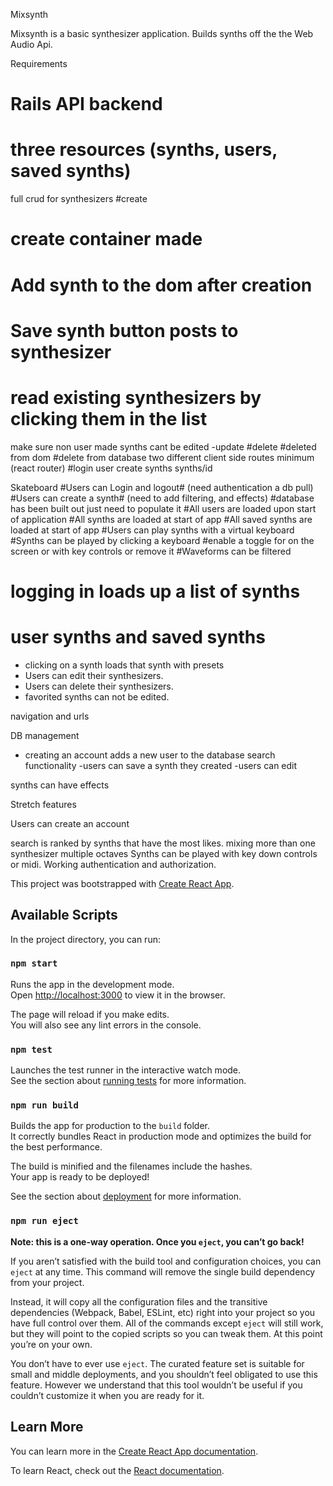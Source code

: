 Mixsynth

Mixsynth is a basic synthesizer application.
Builds synths off the the Web Audio Api.



Requirements

# Rails API backend
# three resources (synths, users, saved synths)
full crud for synthesizers
#create
# create container made
# Add synth to the dom after creation
# Save synth button posts to synthesizer
# read existing synthesizers by clicking them in the list
make sure non user made synths cant be edited
-update
#delete
#deleted from dom
#delete from database
two different client side routes minimum (react router)
#login
user
create
synths
synths/id



Skateboard
#Users can Login and logout# (need authentication a db pull)
#Users can create a synth# (need to add filtering, and effects)
#database has been built out just need to populate it
#All users are loaded upon start of application
#All synths are loaded at start of app
#All saved synths are loaded at start of app
#Users can play synths with a virtual keyboard
#Synths can be played by clicking a keyboard
#enable a toggle for on the screen or with key controls or remove it
#Waveforms can be filtered



# logging in loads up a list of synths
# user synths and saved synths
- clicking on a synth loads that synth with presets
- Users can edit their synthesizers.
- Users can delete their synthesizers.
- favorited synths can not be edited.

navigation and urls

DB management
- creating an account adds a new user to the database
search functionality
-users can save a synth they created
-users can edit






synths can have effects

Stretch features

Users can create an account

search is ranked by synths that have the most likes.
mixing more than one synthesizer
multiple octaves
Synths can be played with  key down controls or midi.
Working authentication and authorization.




This project was bootstrapped with [Create React App](https://github.com/facebook/create-react-app).

## Available Scripts

In the project directory, you can run:

### `npm start`

Runs the app in the development mode.<br>
Open [http://localhost:3000](http://localhost:3000) to view it in the browser.

The page will reload if you make edits.<br>
You will also see any lint errors in the console.

### `npm test`

Launches the test runner in the interactive watch mode.<br>
See the section about [running tests](https://facebook.github.io/create-react-app/docs/running-tests) for more information.

### `npm run build`

Builds the app for production to the `build` folder.<br>
It correctly bundles React in production mode and optimizes the build for the best performance.

The build is minified and the filenames include the hashes.<br>
Your app is ready to be deployed!

See the section about [deployment](https://facebook.github.io/create-react-app/docs/deployment) for more information.

### `npm run eject`

**Note: this is a one-way operation. Once you `eject`, you can’t go back!**

If you aren’t satisfied with the build tool and configuration choices, you can `eject` at any time. This command will remove the single build dependency from your project.

Instead, it will copy all the configuration files and the transitive dependencies (Webpack, Babel, ESLint, etc) right into your project so you have full control over them. All of the commands except `eject` will still work, but they will point to the copied scripts so you can tweak them. At this point you’re on your own.

You don’t have to ever use `eject`. The curated feature set is suitable for small and middle deployments, and you shouldn’t feel obligated to use this feature. However we understand that this tool wouldn’t be useful if you couldn’t customize it when you are ready for it.

## Learn More

You can learn more in the [Create React App documentation](https://facebook.github.io/create-react-app/docs/getting-started).

To learn React, check out the [React documentation](https://reactjs.org/).
